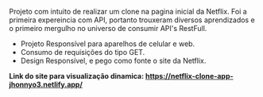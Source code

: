 Projeto com intuito de realizar um clone na pagina inicial da Netflix. Foi a primeira expereincia com API, portanto trouxeram diversos aprendizados e o primeiro mergulho no universo de consumir API's RestFull. 

- Projeto Responsível para aparelhos de celular e web.
- Consumo de requisições do tipo GET. 
- Design Responsível, e pego como fonte o site da Netflix.

<strong>Link do site para visualização dinamica: https://netflix-clone-app-jhonnyo3.netlify.app/</strong>

